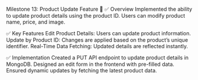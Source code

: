 Milestone 13: Product Update Feature 🚀
✅ Overview
Implemented the ability to update product details using the product ID. Users can modify product name, price, and image.

✅ Key Features
Edit Product Details: Users can update product information. Update by Product ID: Changes are applied based on the product’s unique identifier. Real-Time Data Fetching: Updated details are reflected instantly.

✅ Implementation
Created a PUT API endpoint to update product details in MongoDB. Designed an edit form in the frontend with pre-filled data. Ensured dynamic updates by fetching the latest product data.
